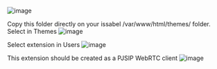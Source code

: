 ![image](https://github.com/user-attachments/assets/2e8b2bd0-eb0b-4a03-a466-260932e5d811)

Copy this folder directly on your issabel /var/www/html/themes/ folder.
Select in Themes
![image](https://github.com/user-attachments/assets/80daa659-d9a8-4e6d-879b-0a6ae9b57dc8)

Select extension in Users
![image](https://github.com/user-attachments/assets/add7eb07-0d17-495f-9f01-97030cb71499)

This extension should be created as a PJSIP WebRTC client
![image](https://github.com/user-attachments/assets/e714ab88-402e-4d1e-8498-e97766022d6d)
